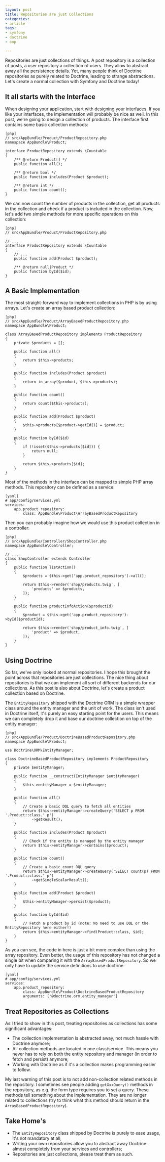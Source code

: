 ```yaml
---
layout: post
title: Repositories are just Collections
categories:
- article
tags:
- symfony
- doctrine
- oop

---
```

Repositories are just collections of things. A post repository is a collection
of posts, a user repository a collection of users. They allow to abstract away
all the persistence details. Yet, many people think of Doctrine repositories as
purely related to Doctrine, leading to strange abstractions. Let's create a
normal collection with Symfony and Doctrine today!

## It all starts with the Interface

When designing your application, start with designing your interfaces. If you
like your interfaces, the implementation will probably be nice as well. In this
post, we're going to design a collection of products. The interface first
contains some basic collection methods:

    [php]
    // src/AppBundle/Product/ProductRepository.php
    namespace AppBundle\Product;

    interface ProductRepository extends \Countable
    {
        /** @return Product[] */
        public function all();

        /** @return bool */
        public function includes(Product $product);

        /** @return int */
        public function count();
    }

We can now count the number of products in the collection, get all products in
the collection and check if a product is included in the collection. Now, let's
add two simple methods for more specific operations on this collection:

    [php]
    // src/AppBundle/Product/ProductRepository.php
    
    // ...
    interface ProductRepository extends \Countable
    {
        // ...
        public function add(Product $product);

        /** @return null|Product */
        public function byId($id);
    }

## A Basic Implementation

The most straight-forward way to implement collections in PHP is by using
arrays. Let's create an array based product collection:

    [php]
    // src/AppBundle/Product/ArrayBasedProductRepository.php
    namespace AppBundle\Product;

    class ArrayBasedProductRepository implements ProductRepository
    {
        private $products = [];

        public function all()
        {
            return $this->products;
        }

        public function includes(Product $product)
        {
            return in_array($product, $this->products);
        }

        public function count()
        {
            return count($this->products);
        }

        public function add(Product $product)
        {
            $this->products[$product->getId()] = $product;
        }

        public function byId($id)
        {
            if (!isset($this->products[$id])) {
                return null;
            }

            return $this->products[$id];
        }
    }

Most of the methods in the interface can be mapped to simple PHP array
methods. This repository can be defined as a service:

    [yaml]
    # app/config/services.yml
    services:
        app.product_repository:
            class: AppBundle\Product\ArrayBasedProductRepository

Then you can probably imagine how we would use this product collection in a
controller:

    [php]
    // src/AppBundle/Controller/ShopController.php
    namespace AppBundle\Controller;

    // ...
    class ShopController extends Controller
    {
        public function listAction()
        {
            $products = $this->get('app.product_repository')->all();

            return $this->render('shop/products.twig', [
                'products' => $products,
            ]);
        }

        public function productInfoAction($productId)
        {
            $product = $this->get('app.product_repository')->byId($productId);

            return $this->render('shop/product_info.twig', [
                'product' => $product,
            ]);
        }
    }

## Using Doctrine

So far, we've only looked at normal repositories. I hope this brought the point
across that repositories are just collections. The nice thing about
repositories is that we can implement all sort of different backends for our
collections. As this post is also about Doctrine, let's create a product
collection based on Doctrine.

The `EntityRepository` shipped with the Doctrine ORM is a simple wrapper class
around the entity manager and the unit of work. The class isn't used in
Doctrine itself, it's purely an easy starting point for the users. This means
we can completely drop it and base our doctrine collection on top of the entity
manager:

    [php]
    // src/AppBundle/Product/DoctrineBasedProductRepository.php
    namespace AppBundle\Product;

    use Doctrine\ORM\EntityManager;

    class DoctrineBasedProductRepository implements ProductRepository
    {
        private $entityManager;

        public function __construct(EntityManager $entityManager)
        {
            $this->entityManager = $entityManager;
        }

        public function all()
        {
            // Create a basic DQL query to fetch all entities
            return $this->entityManager->createQuery('SELECT p FROM '.Product::class.' p')
                ->getResult();
        }

        public function includes(Product $product)
        {
            // Check if the entity is managed by the entity manager
            return $this->entityManager->contains($product);
        }

        public function count()
        {
            // Create a basic count DQL query
            return $this->entityManager->createQuery('SELECT count(p) FROM '.Product::class.' p')
                ->getSingleScalarResult();
        }

        public function add(Product $product)
        {
            $this->entityManager->persist($product);
        }

        public function byId($id)
        {
            // Fetch a product by id (note: No need to use DQL or the EntityRepository here either!)
            return $this->entityManager->find(Product::class, $id);
        }
    }

As you can see, the code in here is just a bit more complex than using the
array repository. Even better, the usage of this repository has not changed a
single bit when comparing it with the `ArrayBasedProductRepository`. So we only
have to update the service definitions to use doctrine:

    [yaml]
    # app/config/services.yml
    services:
        app.product_repository:
            class: AppBundle\Product\DoctrineBasedProductRepository
            arguments: ['@doctrine.orm.entity_manager']

## Treat Repositories as Collections

As I tried to show in this post, treating repositories as collections has some
significant advantages:

 * The collection implementation is abstracted away, not much hassle with
   Doctrine anymore;
 * All collection methods are located in one class/service. This means you
   never has to rely on both the entity repository and manager (in order to
   fetch and persist) anymore;
 * Working with Doctrine as if it's a collection makes programming easier to
   follow.

My last warning of this post is to not add non-collection related methods in
the repository. I sometimes see people adding `getXxxQuery()` methods in the
repository, as e.g. the form type requires you to set a query. These methods
tell something about the implementation. They are no longer related to
collections (try to think what this method should return in the
`ArrayBasedProductRepository`).

## Take Home's

 * The `EntityRepository` class shipped by Doctrine is purely to ease usage,
   it's not mandatory at all;
 * Writing your own repositories allow you to abstract away Doctrine almost
   completely from your services and controllers;
 * Repositories are just collections, please treat them as such.
